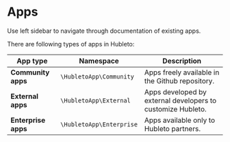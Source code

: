 # Apps

Use left sidebar to navigate through documentation of existing apps.

There are following types of apps in Hubleto:

| App type            | Namespace                | Description                                                 |
| ------------------- | ------------------------ | ----------------------------------------------------------- |
| **Community apps**  | `\HubletoApp\Community`  | Apps freely available in the Github repository.             |
| **External apps**   | `\HubletoApp\External`   | Apps developed by external developers to customize Hubleto. |
| **Enterprise apps** | `\HubletoApp\Enterprise` | Apps available only to Hubleto partners.                    |
